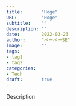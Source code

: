 ```yaml
---
title:       "Hoge"
URL:         "Hoge"
subtitle:    ""
description: ""
date:        2022-03-23
author:      "ぺーぺーSE"
image:       ""
tags:
- tag1
- tag2
categories:
- Tech
draft:       true
---
```


Description

<!--more-->
